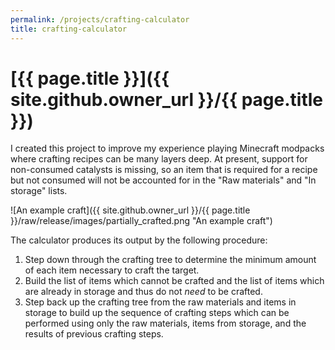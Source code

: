 ```yaml
---
permalink: /projects/crafting-calculator
title: crafting-calculator
---
```


# [{{ page.title }}]({{ site.github.owner_url }}/{{ page.title }})

I created this project to improve my experience playing Minecraft modpacks where crafting recipes
can be many layers deep.
At present, support for non-consumed catalysts is missing, so an item that is required for a recipe
but not consumed will not be accounted for in the "Raw materials" and "In storage" lists.

![An example craft]({{ site.github.owner_url }}/{{ page.title }}/raw/release/images/partially_crafted.png "An example craft")

The calculator produces its output by the following procedure:
1. Step down through the crafting tree to determine the minimum amount of each item necessary to
   craft the target.
1. Build the list of items which cannot be crafted and the list of items which are already in
   storage and thus do not *need* to be crafted.
1. Step back up the crafting tree from the raw materials and items in storage to build up the
   sequence of crafting steps which can be performed using only the raw materials, items from
   storage, and the results of previous crafting steps.
